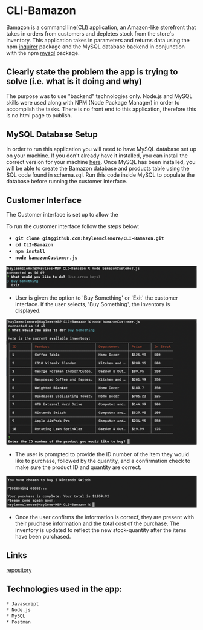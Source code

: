 
# CLI-Bamazon

Bamazon is a command line(CLI) application, an Amazon-like storefront that takes in orders from customers and depletes stock from the store's inventory. This application takes in parameters and returns data using the npm [inquirer](https://www.npmjs.com/package/inquirer) package and the MySQL database backend in conjunction with the npm [mysql](https://www.npmjs.com/package/mysql) package.

## Clearly state the problem the app is trying to solve (i.e. what is it doing and why) 
The purpose was to use "backend" technologies only. Node.js and MySQL skills were used along with NPM (Node Package Manager) in order to accomplish the tasks. There is no front end to this application, therefore this is no html page to publish.


## MySQL Database Setup
   In order to run this application you will need to have MySQL database set up on your machine. If you don't already have it installed, you can install the correct version for your machine [here](https://www.npmjs.com/package/mysql). Once MySQL has been installed, you will be able to create the Bamazon database and products table using the SQL code found in schema.sql. Run this code inside MySQL to populate the database before running the customer interface.

## Customer Interface
   The Customer interface is set up to allow the 

To run the customer interface follow the steps below:

* **`git clone git@github.com:hayleemclemore/CLI-Bamazon.git`**
* **`cd CLI-Bamazon`**
* **`npm install`**
* **`node bamazonCustomer.js`**


![results](./assets/images/connect.png)
* User is given the option to 'Buy Something' or 'Exit' the customer interface. If the user selects, 'Buy Something', the inventory is displayed.

![results](./assets/images/inventory.png)
* The user is prompted to provide the ID number of the item they would like to purchase, followed by the quantity, and a confirmation check to make sure the product ID and quantity are correct. 

![results](./assets/images/processing.png)
* Once the user confirms the information is correcf, they are present with their pruchase information and the total cost of the purchase. The inventory is updated to reflect the new stock-quantity after the items have been purchased. 



## Links
[repository](https://github.com/hayleemclemore/CLI-Bamazon)

## Technologies used in the app:
    * Javascript
    * Node.js
    * MySQL
    * Postman
